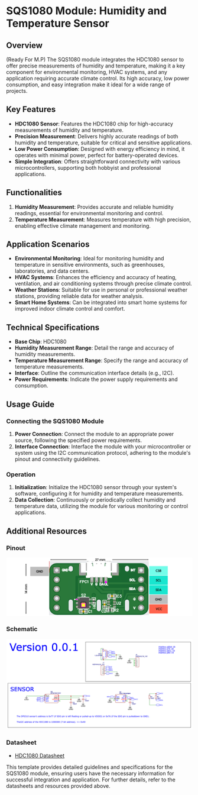 # SQS1080 Module: Humidity and Temperature Sensor

## Overview

(Ready For M.P)
The SQS1080 module integrates the HDC1080 sensor to offer precise measurements of humidity and temperature, making it a key component for environmental monitoring, HVAC systems, and any application requiring accurate climate control. Its high accuracy, low power consumption, and easy integration make it ideal for a wide range of projects.

## Key Features

- **HDC1080 Sensor**: Features the HDC1080 chip for high-accuracy measurements of humidity and temperature.
- **Precision Measurement**: Delivers highly accurate readings of both humidity and temperature, suitable for critical and sensitive applications.
- **Low Power Consumption**: Designed with energy efficiency in mind, it operates with minimal power, perfect for battery-operated devices.
- **Simple Integration**: Offers straightforward connectivity with various microcontrollers, supporting both hobbyist and professional applications.

## Functionalities

1. **Humidity Measurement**: Provides accurate and reliable humidity readings, essential for environmental monitoring and control.
2. **Temperature Measurement**: Measures temperature with high precision, enabling effective climate management and monitoring.

## Application Scenarios

- **Environmental Monitoring**: Ideal for monitoring humidity and temperature in sensitive environments, such as greenhouses, laboratories, and data centers.
- **HVAC Systems**: Enhances the efficiency and accuracy of heating, ventilation, and air conditioning systems through precise climate control.
- **Weather Stations**: Suitable for use in personal or professional weather stations, providing reliable data for weather analysis.
- **Smart Home Systems**: Can be integrated into smart home systems for improved indoor climate control and comfort.

## Technical Specifications

- **Base Chip**: HDC1080
- **Humidity Measurement Range**: Detail the range and accuracy of humidity measurements.
- **Temperature Measurement Range**: Specify the range and accuracy of temperature measurements.
- **Interface**: Outline the communication interface details (e.g., I2C).
- **Power Requirements**: Indicate the power supply requirements and consumption.

## Usage Guide

### Connecting the SQS1080 Module

1. **Power Connection**: Connect the module to an appropriate power source, following the specified power requirements.
2. **Interface Connection**: Interface the module with your microcontroller or system using the I2C communication protocol, adhering to the module's pinout and connectivity guidelines.

### Operation

1. **Initialization**: Initialize the HDC1080 sensor through your system's software, configuring it for humidity and temperature measurements.
2. **Data Collection**: Continuously or periodically collect humidity and temperature data, utilizing the module for various monitoring or control applications.

## Additional Resources

### Pinout

![SQS1080 Pinout Diagram](./pinout.png?raw=true)

### Schematic

![SQS1080 Schematic Diagram](./schematic.png?raw=true)

### Datasheet

- [HDC1080 Datasheet](./hdc1080.pdf "Datasheet for the HDC1080 sensor")

This template provides detailed guidelines and specifications for the SQS1080 module, ensuring users have the necessary information for successful integration and application. For further details, refer to the datasheets and resources provided above.
